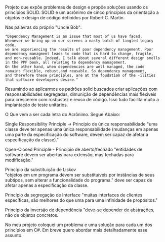 
Projeto que expõe problemas de design e propõe soluções usando os princípios SOLID.
SOLID é um acrônimo de cinco princípios da orientação a objetos e design de código definidos por Robert C. Martin.

Nas palavras do próprio "Uncle Bob":
    
    "Dependency Management is an issue that most of us have faced. Whenever we bring up on our screens a nasty batch of tangled legacy code, 
    we are experiencing the results of poor dependency management. Poor dependency managment leads to code that is hard to change, fragile,
    and non-reusable. Indeed, I talk about several different design smells in the PPP book, all relating to dependency management. 
    On the other hand, when dependencies are well managed, the code remains flexible, robust,and reusable. So dependency management, 
    and therefore these principles, are at the foudation of the -ilities that software developers desire."
    
Resumindo ao aplicarmos os padrões solid buscados criar aplicações com responsabilidades segregadas, dimunição de dependências mais flexíveis para
crescerem com rosbustez e reuso de código. Isso tudo facilita muito a implantação de teste unitários. 

O Que vem a ser cada letra do Acrônimo. Segue Abaixo:

Single Responsibility Principle -> Princípio de única responsabilidade 
  "uma classe deve ter apenas uma única responsabilidade (mudanças em apenas uma parte da especificação do software, devem ser capaz de afetar a 
   especificação da classe)."
   
Open-Closed Principle - Princípio de aberto/fechado
  "entidades de software devem ser abertas para extensão, mas fechadas para modificação."

Princípio da substituição de Liskov  
  "objetos em um programa devem ser substituíveis por instâncias de seus subtipos, sem alterar a funcionalidade do programa." deve ser capaz de 
  afetar apenas a especificação da classe.

Princípio da segregação de Interface
  "muitas interfaces de clientes específicas, são melhores do que uma para uma infinidade de propósitos."

Princípio da inversão de dependência
  "deve-se depender de abstrações, não de objetos concretos.

No meu projeto coloquei um problema e uma solução para cada um dos princípios em C#. Em breve quero abordar mais detalhadamente esse assunto.
